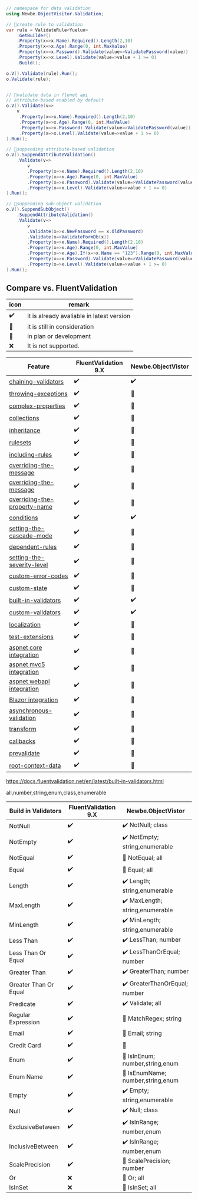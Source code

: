 ```cs

// namespace for data validation
using Newbe.ObjectVisitor.Validation;

// 🚧create rule to validation
var rule = ValidateRule<Yueluo>
    .GetBuilder()
    .Property(x=>x.Name).Required().Length(2,10)
    .Property(x=>x.Age).Range(0, int.MaxValue)
    .Property(x=>x.Password).Validate(value=>ValidatePassword(value))
    .Property(x=>x.Level).Validate(value=>value + 1 >= 0)
    .Build();

o.V().Validate(rule).Run();
o.Validate(rule);


// 🚧validate data in flunet api
// attribute-based enabled by default
o.V().Validate(v=>
    v
     .Property(x=>x.Name).Required().Length(2,10)
     .Property(x=>x.Age).Range(0, int.MaxValue)
     .Property(x=>x.Password).Validate(value=>ValidatePassword(value))
     .Property(x=>x.Level).Validate(value=>value + 1 >= 0)
).Run();

// 🚧suppending attribute-based validation
o.V().SuppendAttributeValidation()
    .Validate(v=>
        v
        .Property(x=>x.Name).Required().Length(2,10)
        .Property(x=>x.Age).Range(0, int.MaxValue)
        .Property(x=>x.Password).Validate(value=>ValidatePassword(value))
        .Property(x=>x.Level).Validate(value=>value + 1 >= 0)
).Run();

// 🚧suppending sub-object validation
o.V().SuppendSubObject()
    .SuppendAttributeValidation()
    .Validate(v=>
        v
        .Validate(x=>x.NewPassword == x.OldPassword)
        .Validate(x=>ValidateFormDb(x))
        .Property(x=>x.Name).Required().Length(2,10)
        .Property(x=>x.Age).Range(0, int.MaxValue)
        .Property(x=>x.Age).If(x=>x.Name == "123").Range(0, int.MaxValue)
        .Property(x=>x.Password).Validate(value=>ValidatePassword(value))
        .Property(x=>x.Level).Validate(value=>value + 1 >= 0)
).Run();

```

## Compare vs. FluentValidation

| icon | remark                                    |
| ---- | ----------------------------------------- |
| ✔️   | it is already avaliable in latest version |
| 💭   | it is still in consideration              |
| 🚧   | in plan or development                    |
| ❌   | It is not supported.                      |

| Feature                                                                                                                   | FluentValidation 9.X | Newbe.ObjectVistor |
| ------------------------------------------------------------------------------------------------------------------------- | -------------------- | ------------------ |
| [chaining-validators](https://docs.fluentvalidation.net/en/latest/start.html#chaining-validators)                         | ✔️                   | ✔️                 |
| [throwing-exceptions](https://docs.fluentvalidation.net/en/latest/start.html#throwing-exceptions)                         | ✔️                   | 🚧                 |
| [complex-properties](https://docs.fluentvalidation.net/en/latest/start.html#complex-properties)                           | ✔️                   | 🚧                 |
| [collections](https://docs.fluentvalidation.net/en/latest/collections.html)                                               | ✔️                   | 🚧                 |
| [inheritance](https://docs.fluentvalidation.net/en/latest/inheritance.html)                                               | ✔️                   | 🚧                 |
| [rulesets](https://docs.fluentvalidation.net/en/latest/rulesets.html)                                                     | ✔️                   | 🚧                 |
| [including-rules](https://docs.fluentvalidation.net/en/latest/including-rules.html)                                       | ✔️                   | 🚧                 |
| [overriding-the-message](https://docs.fluentvalidation.net/en/latest/configuring.html#overriding-the-message)             | ✔️                   | 🚧                 |
| [overriding-the-message](https://docs.fluentvalidation.net/en/latest/configuring.html#overriding-the-message)             | ✔️                   | 🚧                 |
| [overriding-the-property-name](https://docs.fluentvalidation.net/en/latest/configuring.html#overriding-the-property-name) | ✔️                   | 🚧                 |
| [conditions](https://docs.fluentvalidation.net/en/latest/conditions.html#conditions)                                      | ✔️                   | ✔️                 |
| [setting-the-cascade-mode](https://docs.fluentvalidation.net/en/latest/conditions.html#setting-the-cascade-mode)          | ✔️                   | 🚧                 |
| [dependent-rules](https://docs.fluentvalidation.net/en/latest/conditions.html#dependent-rules)                            | ✔️                   | 🚧                 |
| [setting-the-severity-level](https://docs.fluentvalidation.net/en/latest/severity.html#setting-the-severity-level)        | ✔️                   | 🚧                 |
| [custom-error-codes](https://docs.fluentvalidation.net/en/latest/error-codes.html#custom-error-codes)                     | ✔️                   | 🚧                 |
| [custom-state](https://docs.fluentvalidation.net/en/latest/custom-state.html#custom-state)                                | ✔️                   | 🚧                 |
| [built-in-validators](https://docs.fluentvalidation.net/en/latest/built-in-validators.html)                               | ✔️                   | ✔️                 |
| [custom-validators](https://docs.fluentvalidation.net/en/latest/custom-validators.html)                                   | ✔️                   | ✔️                 |
| [localization](https://docs.fluentvalidation.net/en/latest/localization.html#localization)                                | ✔️                   | 🚧                 |
| [test-extensions](https://docs.fluentvalidation.net/en/latest/testing.html#test-extensions)                               | ✔️                   | 💭                 |
| [aspnet core integration](https://docs.fluentvalidation.net/en/latest/aspnet.html)                                        | ✔️                   | 🚧                 |
| [aspnet mvc5 integration](https://docs.fluentvalidation.net/en/latest/mvc5.htmll)                                         | ✔️                   | 🚧                 |
| [aspnet webapi integration](https://docs.fluentvalidation.net/en/latest/webapi.html)                                      | ✔️                   | 🚧                 |
| [Blazor integration](https://docs.fluentvalidation.net/en/latest/webapi.html)                                             | ✔️                   | 🚧                 |
| [asynchronous-validation](https://docs.fluentvalidation.net/en/latest/async.html#asynchronous-validation)                 | ✔️                   | 🚧                 |
| [transform](https://docs.fluentvalidation.net/en/latest/transform.html)                                                   | ✔️                   | 💭                 |
| [callbacks](https://docs.fluentvalidation.net/en/latest/advanced.html#callbacks)                                          | ✔️                   | 💭                 |
| [prevalidate](https://docs.fluentvalidation.net/en/latest/advanced.html#prevalidate)                                      | ✔️                   | 💭                 |
| [root-context-data](https://docs.fluentvalidation.net/en/latest/advanced.html#root-context-data)                          | ✔️                   | 💭                 |

https://docs.fluentvalidation.net/en/latest/built-in-validators.html

all,number,string,enum,class,enumerable

| Build in Validators   | FluentValidation 9.X | Newbe.ObjectVistor                |
| --------------------- | -------------------- | --------------------------------- |
| NotNull               | ✔️                   | ✔️ NotNull; class                 |
| NotEmpty              | ✔️                   | ✔️ NotEmpty; string,enumerable    |
| NotEqual              | ✔️                   | 🚧 NotEqual; all                  |
| Equal                 | ✔️                   | 🚧 Equal; all                     |
| Length                | ✔️                   | ✔️ Length; string,enumerable      |
| MaxLength             | ✔️                   | ✔️ MaxLength; string,enumerable   |
| MinLength             | ✔️                   | ✔️ MinLength; string,enumerable   |
| Less Than             | ✔️                   | ✔️ LessThan; number               |
| Less Than Or Equal    | ✔️                   | ✔️ LessThanOrEqual; number        |
| Greater Than          | ✔️                   | ✔️ GreaterThan; number            |
| Greater Than Or Equal | ✔️                   | ✔️ GreaterThanOrEqual; number     |
| Predicate             | ✔️                   | ✔️ Validate; all                  |
| Regular Expression    | ✔️                   | 🚧 MatchRegex; string             |
| Email                 | ✔️                   | 🚧 Email; string                  |
| Credit Card           | ✔️                   | 💭                                |
| Enum                  | ✔️                   | 🚧 IsInEnum; number,string,enum   |
| Enum Name             | ✔️                   | 🚧 IsEnumName; number,string,enum |
| Empty                 | ✔️                   | ✔️ Empty; string,enumerable       |
| Null                  | ✔️                   | ✔️ Null; class                    |
| ExclusiveBetween      | ✔️                   | ✔️ IsInRange; number,enum         |
| InclusiveBetween      | ✔️                   | ✔️ IsInRange; number,enum         |
| ScalePrecision        | ✔️                   | 🚧 ScalePrecision; number         |
| Or                    | ❌                   | 🚧 Or; all                        |
| IsInSet               | ❌                   | 🚧 IsInSet; all                   |
